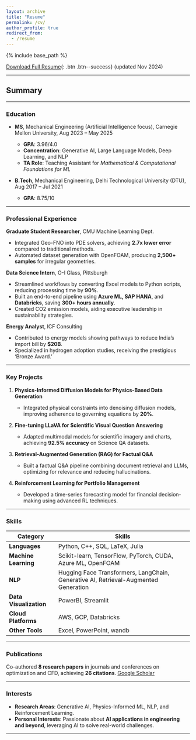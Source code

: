 ```yaml
---
layout: archive
title: "Resume"
permalink: /cv/
author_profile: true
redirect_from:
  - /resume
---
```


{% include base_path %}

[Download Full Resume](/images/Naman_Choudhary_Resume_CMU_Nov_2024.pdf){: .btn .btn--success} (updated Nov 2024)

---

## Summary

---

### **Education**  
- **MS**, Mechanical Engineering (Artificial Intelligence focus), Carnegie Mellon University, Aug 2023 – May 2025  
  - **GPA**: 3.96/4.0  
  - **Concentration**: Generative AI, Large Language Models, Deep Learning, and NLP  
  - **TA Role**: Teaching Assistant for *Mathematical & Computational Foundations for ML*

- **B.Tech**, Mechanical Engineering, Delhi Technological University (DTU), Aug 2017 – Jul 2021  
  - **GPA**: 8.75/10  

---

### **Professional Experience**  
**Graduate Student Researcher**, CMU Machine Learning Dept.  
- Integrated Geo-FNO into PDE solvers, achieving **2.7x lower error** compared to traditional methods.  
- Automated dataset generation with OpenFOAM, producing **2,500+ samples** for irregular geometries.

**Data Science Intern**, O-I Glass, Pittsburgh  
- Streamlined workflows by converting Excel models to Python scripts, reducing processing time by **90%**.  
- Built an end-to-end pipeline using **Azure ML, SAP HANA**, and **Databricks**, saving **300+ hours annually**.  
- Created CO2 emission models, aiding executive leadership in sustainability strategies.

**Energy Analyst**, ICF Consulting  
- Contributed to energy models showing pathways to reduce India’s import bill by **$20B**.  
- Specialized in hydrogen adoption studies, receiving the prestigious ‘Bronze Award.’  

---

### **Key Projects**  
1. **Physics-Informed Diffusion Models for Physics-Based Data Generation**  
   - Integrated physical constraints into denoising diffusion models, improving adherence to governing equations by **20%**.

2. **Fine-tuning LLaVA for Scientific Visual Question Answering**  
   - Adapted multimodal models for scientific imagery and charts, achieving **92.5% accuracy** on Science QA datasets.

3. **Retrieval-Augmented Generation (RAG) for Factual Q&A**  
   - Built a factual Q&A pipeline combining document retrieval and LLMs, optimizing for relevance and reducing hallucinations.

4. **Reinforcement Learning for Portfolio Management**  
   - Developed a time-series forecasting model for financial decision-making using advanced RL techniques.

---

### **Skills**

| **Category**         | **Skills**                                                                 |
|-----------------------|---------------------------------------------------------------------------|
| **Languages**         | Python, C++, SQL, LaTeX, Julia                                           |
| **Machine Learning**  | Scikit-learn, TensorFlow, PyTorch, CUDA, Azure ML, OpenFOAM              |
| **NLP**               | Hugging Face Transformers, LangChain, Generative AI, Retrieval-Augmented Generation |
| **Data Visualization**| PowerBI, Streamlit                                                      |
| **Cloud Platforms**   | AWS, GCP, Databricks                                                    |
| **Other Tools**       | Excel, PowerPoint, wandb                                                |


---

### **Publications**  
Co-authored **8 research papers** in journals and conferences on optimization and CFD, achieving **26 citations**. [Google Scholar](https://scholar.google.com/citations?user=v5qzgPwAAAAJ&hl=en)

---

### **Interests**  
- **Research Areas**: Generative AI, Physics-Informed ML, NLP, and Reinforcement Learning.  
- **Personal Interests**: Passionate about **AI applications in engineering and beyond**, leveraging AI to solve real-world challenges.

---

